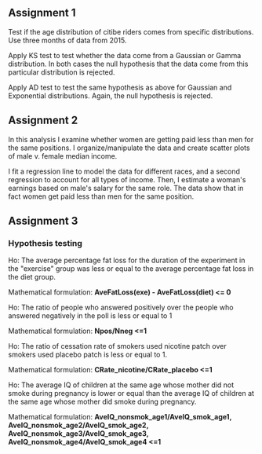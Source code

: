## Assignment 1

Test if the age distribution of citibe riders comes from specific distributions. Use three months of data from 2015.

Apply KS test to test whether the data come from a Gaussian or Gamma distribution. In both cases the null hypothesis that the data come from this particular distribution is rejected.

Apply AD test to test the same hypothesis as above for Gaussian and Exponential distributions. Again, the null hypothesis is rejected.

## Assignment 2

In this analysis I examine whether women are getting paid less than men for the same positions. I organize/manipulate the data and create scatter plots of male v. female median income. 

I fit a regression line to model the data for different races, and a second regression to account for all types of income. Then, I estimate a woman's earnings based on male's salary for the same role. The data show that in fact women get paid less than men for the same position.

## Assignment 3

### Hypothesis testing

Ho: The average percentage fat loss for the duration of the experiment in the "exercise" group was less or equal to the average percentage fat loss in the diet group.

Mathematical formulation: __AveFatLoss(exe) - AveFatLoss(diet) <= 0__


Ho: The ratio of people who answered positively over the people who answered negatively in the poll is less or equal to 1

Mathematical formulation: __Npos/Nneg <=1__


Ho: The ratio of cessation rate of smokers used nicotine patch over smokers used placebo patch is less or equal to 1.

Mathematical formulation: __CRate_nicotine/CRate_placebo <=1__


Ho: The average IQ of children at the same age whose mother did not smoke during pregnancy is lower or equal than the average IQ of children at the same age whose mother did smoke during pregnancy.

Mathematical formulation: __AveIQ_nonsmok_age1/AveIQ_smok_age1, AveIQ_nonsmok_age2/AveIQ_smok_age2, AveIQ_nonsmok_age3/AveIQ_smok_age3, AveIQ_nonsmok_age4/AveIQ_smok_age4 <=1__ 




